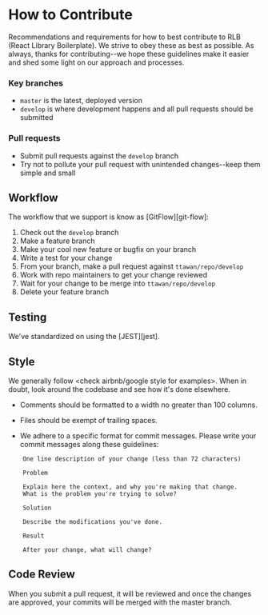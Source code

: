 # How to Contribute

Recommendations and requirements for how to best contribute to RLB (React Library Boilerplate). We strive to obey these as best as possible. As always, thanks for contributing--we hope these guidelines make it easier and shed some light on our approach and processes.

### Key branches
- `master` is the latest, deployed version
- `develop` is where development happens and all pull requests should be submitted

### Pull requests
- Submit pull requests against the `develop` branch
- Try not to pollute your pull request with unintended changes--keep them simple and small

## Workflow

The workflow that we support is know as [GitFlow][git-flow]:

1.  Check out the `develop` branch
2.  Make a feature branch
3.  Make your cool new feature or bugfix on your branch
4.  Write a test for your change
5.  From your branch, make a pull request against `ttawan/repo/develop`
6.  Work with repo maintainers to get your change reviewed
7.  Wait for your change to be merge into `ttawan/repo/develop`
8.  Delete your feature branch

## Testing

We've standardized on using the [JEST][jest].

## Style

We generally follow <check airbnb/google style for examples>. When
in doubt, look around the codebase and see how it's done elsewhere.

- Comments should be formatted to a width no greater than 100 columns.

- Files should be exempt of trailing spaces.

- We adhere to a specific format for commit messages. Please write your commit
messages along these guidelines:
```
    One line description of your change (less than 72 characters)

    Problem

    Explain here the context, and why you're making that change.
    What is the problem you're trying to solve?

    Solution

    Describe the modifications you've done.

    Result

    After your change, what will change?
```

## Code Review

When you submit a pull request, it will be reviewed and once the changes are
approved, your commits will be merged with the master branch.
